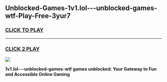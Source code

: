 
## Unblocked-Games-1v1.lol---unblocked-games-wtf-Play-Free-3yur7
<h3>
<a href="https://premium76.site?title=1v1.lol---unblocked-games-wtf&ref=21A">CLICK TO PLAY</a></h3>
<hr>

<h3>
<a href="https://premium76.site?title=1v1.lol---unblocked-games-wtf&ref=21A">CLICK 2 PLAY</a>
  
</h3>

<a href="https://premium76.site?title=1v1.lol---unblocked-games-wtf&ref=21A"><img src="https://clearcache.store/games.png"></a>


**1v1.lol---unblocked-games-wtf games unblocked: Your Gateway to Fun and Accessible Online Gaming**
